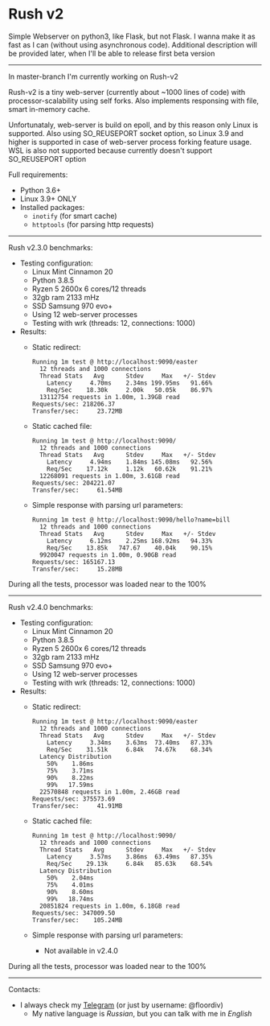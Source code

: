 # Rush v2

Simple Webserver on python3, like Flask, but not Flask. I wanna make it as fast as I can (without using asynchronous code). Additional description will be provided later, when I'll be able to release first beta version

---

In master-branch I'm currently working on Rush-v2

Rush-v2 is a tiny web-server (currently about ~1000 lines of code) with processor-scalability using self forks. Also implements responsing with file, smart in-memory cache.

Unfortunataly, web-server is build on epoll, and by this reason only Linux is supported. Also using SO_REUSEPORT socket option, so Linux 3.9 and higher is supported in case of
web-server process forking feature usage. WSL is also not supported because currently doesn't support SO_REUSEPORT option

Full requirements:
- Python 3.6+
- Linux 3.9+ ONLY
- Installed packages:
  - `inotify` (for smart cache)
  - `httptools` (for parsing http requests)

--- 

Rush v2.3.0 benchmarks:

- Testing configuration:
  - Linux Mint Cinnamon 20
  - Python 3.8.5
  - Ryzen 5 2600x 6 cores/12 threads
  - 32gb ram 2133 mHz
  - SSD Samsung 970 evo+
  - Using 12 web-server processes
  - Testing with wrk (threads: 12, connections: 1000)
- Results:
  - Static redirect:
      ```
      Running 1m test @ http://localhost:9090/easter
        12 threads and 1000 connections
        Thread Stats   Avg      Stdev     Max   +/- Stdev
          Latency     4.70ms    2.34ms 199.95ms   91.66%
          Req/Sec    18.30k     2.00k   50.05k    86.97%
        13112754 requests in 1.00m, 1.39GB read
      Requests/sec: 218206.37
      Transfer/sec:     23.72MB
      ```

  - Static cached file:
      ```
      Running 1m test @ http://localhost:9090/
        12 threads and 1000 connections
        Thread Stats   Avg      Stdev     Max   +/- Stdev
          Latency     4.94ms    1.84ms 145.08ms   92.56%
          Req/Sec    17.12k     1.12k   60.62k    91.21%
        12268091 requests in 1.00m, 3.61GB read
      Requests/sec: 204221.07
      Transfer/sec:     61.54MB
      ```

  - Simple response with parsing url parameters:
      ```
      Running 1m test @ http://localhost:9090/hello?name=bill
        12 threads and 1000 connections
        Thread Stats   Avg      Stdev     Max   +/- Stdev
          Latency     6.12ms    2.25ms 168.92ms   94.33%
          Req/Sec    13.85k   747.67    40.04k    90.15%
        9920047 requests in 1.00m, 0.90GB read
      Requests/sec: 165167.13
      Transfer/sec:     15.28MB
      ```
 
 During all the tests, processor was loaded near to the 100%
 
 
 ---
 
 Rush v2.4.0 benchmarks:

- Testing configuration:
  - Linux Mint Cinnamon 20
  - Python 3.8.5
  - Ryzen 5 2600x 6 cores/12 threads
  - 32gb ram 2133 mHz
  - SSD Samsung 970 evo+
  - Using 12 web-server processes
  - Testing with wrk (threads: 12, connections: 1000)
- Results:
  - Static redirect:
      ```
      Running 1m test @ http://localhost:9090/easter
        12 threads and 1000 connections
        Thread Stats   Avg      Stdev     Max   +/- Stdev
          Latency     3.34ms    3.63ms  73.40ms   87.33%
          Req/Sec    31.51k     6.84k   74.67k    68.34%
        Latency Distribution
          50%    1.86ms
          75%    3.71ms
          90%    8.22ms
          99%   17.59ms
        22570848 requests in 1.00m, 2.46GB read
      Requests/sec: 375573.69
      Transfer/sec:     41.91MB
      ```

  - Static cached file:
      ```
      Running 1m test @ http://localhost:9090/
        12 threads and 1000 connections
        Thread Stats   Avg      Stdev     Max   +/- Stdev
          Latency     3.57ms    3.86ms  63.49ms   87.35%
          Req/Sec    29.13k     6.84k   85.63k    68.54%
        Latency Distribution
          50%    2.04ms
          75%    4.01ms
          90%    8.60ms
          99%   18.74ms
        20851824 requests in 1.00m, 6.18GB read
      Requests/sec: 347009.50
      Transfer/sec:    105.24MB
      ```

  - Simple response with parsing url parameters:
      - Not available in v2.4.0
 
 During all the tests, processor was loaded near to the 100%
 
 ---
 
 Contacts:
  - I always check my [Telegram](https://t.me/floordiv) (or just by username: @floordiv)
    - My native language is _Russian_, but you can talk with me in _English_
